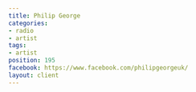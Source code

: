 ```yaml
---
title: Philip George
categories:
- radio
- artist
tags:
- artist
position: 195
facebook: https://www.facebook.com/philipgeorgeuk/
layout: client
---
```


